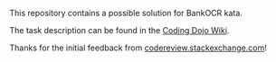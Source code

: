 This repository contains a possible solution for BankOCR kata.

The task description can be found in the [Coding Dojo Wiki](http://codingdojo.org/cgi-bin/index.pl?KataBankOCR).

Thanks for the initial feedback from [codereview.stackexchange.com](http://codereview.stackexchange.com/questions/128513)!

